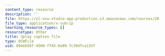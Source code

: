 ```yaml
---
content_type: resource
description: ''
file: https://ol-ocw-studio-app-production.s3.amazonaws.com/courses/20-219-becoming-the-next-bill-nye-writing-and-hosting-the-educational-show-january-iap-2015/094eb58f4500ff450a897c39dfca135f_qkkI9Z9tKvo.srt
file_type: application/x-subrip
learning_resource_types: []
resourcetype: Other
title: 3play caption file
type: OCWFile
uid: 094eb58f-4500-ff45-0a89-7c39dfca135f
---
```


